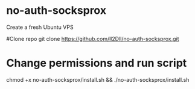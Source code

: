 # no-auth-socksprox

Create a fresh Ubuntu VPS

#Clone repo
git clone https://github.com/ll2Dll/no-auth-socksprox.git

# Change permissions and run script
chmod +x no-auth-socksprox/install.sh && ./no-auth-socksprox/install.sh

